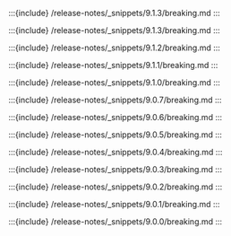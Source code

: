 :::{include} /release-notes/_snippets/9.1.3/breaking.md
:::

:::{include} /release-notes/_snippets/9.1.3/breaking.md
:::

:::{include} /release-notes/_snippets/9.1.2/breaking.md
:::

:::{include} /release-notes/_snippets/9.1.1/breaking.md
:::

:::{include} /release-notes/_snippets/9.1.0/breaking.md
:::

:::{include} /release-notes/_snippets/9.0.7/breaking.md
:::

:::{include} /release-notes/_snippets/9.0.6/breaking.md
:::

:::{include} /release-notes/_snippets/9.0.5/breaking.md
:::

:::{include} /release-notes/_snippets/9.0.4/breaking.md
:::

:::{include} /release-notes/_snippets/9.0.3/breaking.md
:::

:::{include} /release-notes/_snippets/9.0.2/breaking.md
:::

:::{include} /release-notes/_snippets/9.0.1/breaking.md
:::

:::{include} /release-notes/_snippets/9.0.0/breaking.md
:::
